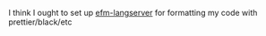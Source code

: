 I think I ought to set up [efm-langserver](https://github.com/mattn/efm-langserver) for formatting my code with prettier/black/etc